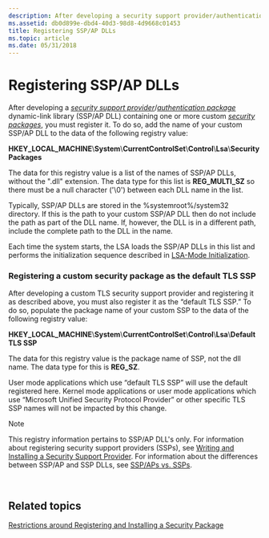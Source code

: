 ```yaml
---
description: After developing a security support provider/authentication package dynamic-link library (SSP/AP DLL) containing one or more custom security packages, you must register it.
ms.assetid: db0d899e-dbd4-40d3-98d8-4d9668c01453
title: Registering SSP/AP DLLs
ms.topic: article
ms.date: 05/31/2018
---
```


# Registering SSP/AP DLLs

After developing a [*security support provider*](../secgloss/s-gly.md)/[*authentication package*](../secgloss/a-gly.md) dynamic-link library (SSP/AP DLL) containing one or more custom [*security packages*](../secgloss/s-gly.md), you must register it. To do so, add the name of your custom SSP/AP DLL to the data of the following registry value:

**HKEY\_LOCAL\_MACHINE**\\**System**\\**CurrentControlSet**\\**Control**\\**Lsa**\\**Security Packages**

The data for this registry value is a list of the names of SSP/AP DLLs, without the ".dll" extension. The data type for this list is **REG\_MULTI\_SZ** so there must be a null character ('\\0') between each DLL name in the list.

Typically, SSP/AP DLLs are stored in the %systemroot%/system32 directory. If this is the path to your custom SSP/AP DLL then do not include the path as part of the DLL name. If, however, the DLL is in a different path, include the complete path to the DLL in the name.

Each time the system starts, the LSA loads the SSP/AP DLLs in this list and performs the initialization sequence described in [LSA-Mode Initialization](lsa-mode-initialization.md).

### Registering a custom security package as the default TLS SSP

After developing a custom TLS security support provider and registering it as described above, you must also register it as the “default TLS SSP.” To do so, populate the package name of your custom SSP to the data of the following registry value:

**HKEY\_LOCAL\_MACHINE**\\**System**\\**CurrentControlSet**\\**Control**\\**Lsa**\\**Default TLS SSP**

The data for this registry value is the package name of SSP, not the dll name. The data type for this is **REG\_SZ**.

User mode applications which use “default TLS SSP” will use the default registered here. Kernel mode applications or user mode applications which use “Microsoft Unified Security Protocol Provider” or other specific TLS SSP names will not be impacted by this change.

> [!Note]  
> This registry information pertains to SSP/AP DLL's only. For information about registering security support providers (SSPs), see [Writing and Installing a Security Support Provider](writing-and-installing-a-security-support-provider.md). For information about the differences between SSP/AP and SSP DLLs, see [SSP/APs vs. SSPs](ssp-aps-versus-ssps.md).

 

## Related topics

<dl> <dt>

[Restrictions around Registering and Installing a Security Package](restrictions-around-registering-and-installing-a-security-package.md)
</dt> </dl>

 

 
